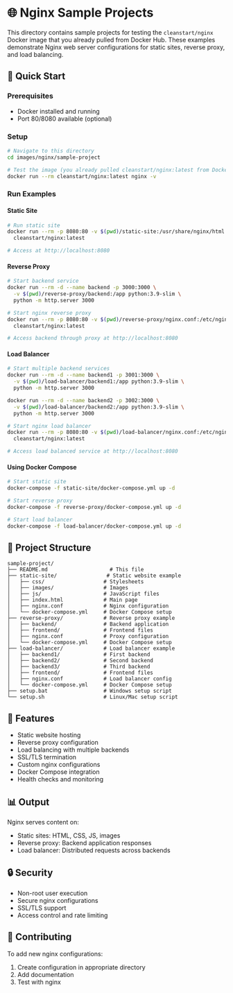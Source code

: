 # 🌐 Nginx Sample Projects

This directory contains sample projects for testing the `cleanstart/nginx` Docker image that you already pulled from Docker Hub. These examples demonstrate Nginx web server configurations for static sites, reverse proxy, and load balancing.

## 🚀 Quick Start

### Prerequisites
- Docker installed and running
- Port 80/8080 available (optional)

### Setup
```bash
# Navigate to this directory
cd images/nginx/sample-project

# Test the image (you already pulled cleanstart/nginx:latest from Docker Hub)
docker run --rm cleanstart/nginx:latest nginx -v
```

### Run Examples

#### Static Site
```bash
# Run static site
docker run --rm -p 8080:80 -v $(pwd)/static-site:/usr/share/nginx/html \
  cleanstart/nginx:latest

# Access at http://localhost:8080
```

#### Reverse Proxy
```bash
# Start backend service
docker run --rm -d --name backend -p 3000:3000 \
  -v $(pwd)/reverse-proxy/backend:/app python:3.9-slim \
  python -m http.server 3000

# Start nginx reverse proxy
docker run --rm -p 8080:80 -v $(pwd)/reverse-proxy/nginx.conf:/etc/nginx/nginx.conf \
  cleanstart/nginx:latest

# Access backend through proxy at http://localhost:8080
```

#### Load Balancer
```bash
# Start multiple backend services
docker run --rm -d --name backend1 -p 3001:3000 \
  -v $(pwd)/load-balancer/backend1:/app python:3.9-slim \
  python -m http.server 3000

docker run --rm -d --name backend2 -p 3002:3000 \
  -v $(pwd)/load-balancer/backend2:/app python:3.9-slim \
  python -m http.server 3000

# Start nginx load balancer
docker run --rm -p 8080:80 -v $(pwd)/load-balancer/nginx.conf:/etc/nginx/nginx.conf \
  cleanstart/nginx:latest

# Access load balanced service at http://localhost:8080
```

#### Using Docker Compose
```bash
# Start static site
docker-compose -f static-site/docker-compose.yml up -d

# Start reverse proxy
docker-compose -f reverse-proxy/docker-compose.yml up -d

# Start load balancer
docker-compose -f load-balancer/docker-compose.yml up -d
```

## 📁 Project Structure

```
sample-project/
├── README.md                    # This file
├── static-site/                # Static website example
│   ├── css/                   # Stylesheets
│   ├── images/                # Images
│   ├── js/                    # JavaScript files
│   ├── index.html             # Main page
│   ├── nginx.conf             # Nginx configuration
│   └── docker-compose.yml     # Docker Compose setup
├── reverse-proxy/             # Reverse proxy example
│   ├── backend/               # Backend application
│   ├── frontend/              # Frontend files
│   ├── nginx.conf             # Proxy configuration
│   └── docker-compose.yml     # Docker Compose setup
├── load-balancer/             # Load balancer example
│   ├── backend1/              # First backend
│   ├── backend2/              # Second backend
│   ├── backend3/              # Third backend
│   ├── frontend/              # Frontend files
│   ├── nginx.conf             # Load balancer config
│   └── docker-compose.yml     # Docker Compose setup
├── setup.bat                  # Windows setup script
└── setup.sh                   # Linux/Mac setup script
```

## 🎯 Features

- Static website hosting
- Reverse proxy configuration
- Load balancing with multiple backends
- SSL/TLS termination
- Custom nginx configurations
- Docker Compose integration
- Health checks and monitoring

## 📊 Output

Nginx serves content on:
- Static sites: HTML, CSS, JS, images
- Reverse proxy: Backend application responses
- Load balancer: Distributed requests across backends

## 🔒 Security

- Non-root user execution
- Secure nginx configurations
- SSL/TLS support
- Access control and rate limiting

## 🤝 Contributing

To add new nginx configurations:
1. Create configuration in appropriate directory
2. Add documentation
3. Test with nginx
